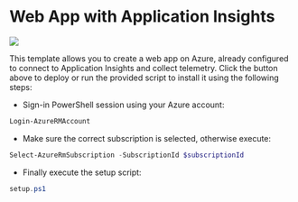 # Web App with Application Insights

<a href="https://portal.azure.com/#create/Microsoft.Template/uri/https%3A%2F%2Fraw.githubusercontent.com%2Fnunoms%2FAzure-Automation%2Fmaster%2FARM%2Fweb-app-insights%2FazureDeploy.json" target="_blank">
    <img src="http://azuredeploy.net/deploybutton.png"/>
</a>

This template allows you to create a web app on Azure, already configured to connect to Application Insights and collect telemetry.
Click the button above to deploy or run the provided script to install it using the following steps:

- Sign-in PowerShell session using your Azure account: 

```powershell
Login-AzureRMAccount
```
- Make sure the correct subscription is selected, otherwise execute:

```powershell
Select-AzureRmSubscription -SubscriptionId $subscriptionId
```

- Finally execute the setup script:

```powershell
setup.ps1
```

